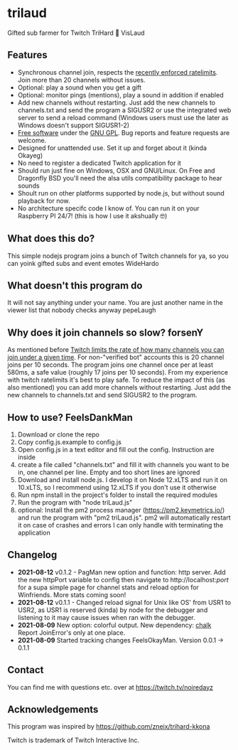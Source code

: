 # trilaud
Gifted sub farmer for Twitch TriHard :handshake: VisLaud
## Features ##
* Synchronous channel join, respects the [recently enforced ratelimits](https://dev.twitch.tv/docs/irc/guide#authentication-and-join-rate-limits). Join more than 20 channels without issues.
* Optional: play a sound when you get a gift
* Optional: monitor pings (mentions), play a sound in addition if enabled
* Add new channels without restarting. Just add the new channels to channels.txt and send the program a SIGUSR2 or use the integrated web server to send a reload command (Windows users must use the later as Windows doesn't support SIGUSR1-2)
* [Free software](https://www.gnu.org/philosophy/free-sw.html) under the [GNU GPL](https://www.gnu.org/licenses/gpl-3.0.html). Bug reports and feature requests are welcome.
* Designed for unattended use. Set it up and forget about it (kinda Okayeg)
* No need to register a dedicated Twitch application for it
* Should run just fine on Windows, OSX and GNU/Linux. On Free and Dragonfly BSD you'll need the alsa utils compatibility package to hear sounds
* Shoult run on other platforms supported by node.js, but without sound playback for now.
* No architecture specifc code I know of. You can run it on your Raspberry PI 24/7! (this is how I use it akshually 🤓)

## What does this do? ##
This simple nodejs program joins a bunch of Twitch channels for ya, so you can yoink gifted subs and event emotes WideHardo
## What doesn't this program do ##
It will not say anything under your name. You are just another name in the viewer list that nobody checks anyway pepeLaugh
## Why does it join channels so slow? forsenY ##
As mentioned before [Twitch limits the rate of how many channels you can join under a given time](https://dev.twitch.tv/docs/irc/guide#authentication-and-join-rate-limits). For non-"verified bot" accounts this is 20 channel joins per 10 seconds. The program joins one channel once per at least 580ms, a safe value (roughly 17 joins per 10 seconds). From my experience with twitch ratelimits it's best to play safe. To reduce the impact of this (as also mentioned) you can add more channels without restarting. Just add the new channels to channels.txt and send SIGUSR2 to the program.
## How to use? FeelsDankMan ##
1. Download or clone the repo
2. Copy config.js.example to config.js
3. Open config.js in a text editor and fill out the config. Instruction are inside
4. create a file called "channels.txt" and fill it with channels you want to be in, one channel per line. Empty and too short lines are ignored
5. Download and install node.js. I develop it on Node 12.xLTS and run it on 10.xLTS, so I recommend using 12.xLTS if you don't use it otherwise
6. Run npm install in the project's folder to install the required modules
7. Run the program with "node triLaud.js"
8. optional: Install the pm2 process manager (https://pm2.keymetrics.io/) and run the program with "pm2 triLaud.js". pm2 will automatically restart it on case of crashes and errors I can only handle with terminating the application
## Changelog ##
* **2021-08-12** v0.1.2 - PagMan new option and function: http server. Add the new httpPort variable to config then navigate to http://localhost:*port* for a supa simple page for channel stats and reload option for Winfriends. More stats coming soon!
* **2021-08-12** v0.1.1 - Changed reload signal for Unix like OS' from USR1 to USR2, as USR1 is reserved (kinda) by node for the debugger and listening to it may cause issues when ran with the debugger.
* **2021-08-09** New option: colorful output. New dependency: [chalk](https://github.com/chalk/chalk) Report JoinError's only at one place.
* **2021-08-09** Started tracking changes FeelsOkayMan. Version 0.0.1 -> 0.1.1

## Contact ##
You can find me with questions etc. over at https://twitch.tv/noiredayz

## Acknowledgements ##
This program was inspired by https://github.com/zneix/trihard-kkona

Twitch is trademark of Twitch Interactive Inc.
